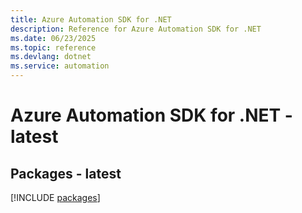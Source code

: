 ```yaml
---
title: Azure Automation SDK for .NET
description: Reference for Azure Automation SDK for .NET
ms.date: 06/23/2025
ms.topic: reference
ms.devlang: dotnet
ms.service: automation
---
```

# Azure Automation SDK for .NET - latest
## Packages - latest
[!INCLUDE [packages](automation-index.md)]
